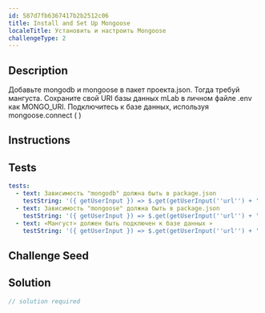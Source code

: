 ```yaml
---
id: 587d7fb6367417b2b2512c06
title: Install and Set Up Mongoose
localeTitle: Установить и настроить Mongoose
challengeType: 2
---
```


## Description
<section id='description'>
Добавьте mongodb и mongoose в пакет проекта.json. Тогда требуй мангуста. Сохраните свой URI базы данных mLab в личном файле .env как MONGO_URI. Подключитесь к базе данных, используя mongoose.connect ( <Your URI> )
</section>

## Instructions
<section id='instructions'>

</section>

## Tests
<section id='tests'>

```yml
tests:
  - text: Зависимость "mongodb" должна быть в package.json
    testString: '({ getUserInput }) => $.get(getUserInput(''url'') + ''/_api/file/package.json'').then(data => { var packJson = JSON.parse(data);     assert.property(packJson.dependencies, ''mongodb''); }, xhr => { throw new Error(xhr.responseText); })'
  - text: Зависимость "mongoose" должна быть в package.json
    testString: '({ getUserInput }) => $.get(getUserInput(''url'') + ''/_api/file/package.json'').then(data => { var packJson = JSON.parse(data);     assert.property(packJson.dependencies, ''mongoose''); }, xhr => { throw new Error(xhr.responseText); })'
  - text: «Мангуст» должен быть подключен к базе данных »
    testString: '({ getUserInput }) => $.get(getUserInput(''url'') + ''/_api/is-mongoose-ok'').then(data => {assert.isTrue(data.isMongooseOk, ''mongoose is not connected'')}, xhr => { throw new Error(xhr.responseText); })'

```

</section>

## Challenge Seed
<section id='challengeSeed'>

</section>

## Solution
<section id='solution'>

```js
// solution required
```
</section>
